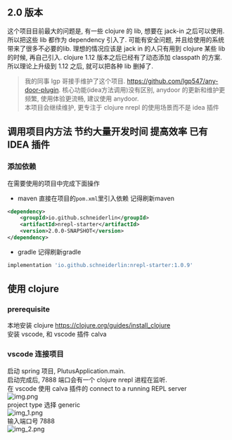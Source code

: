 ## 2.0 版本
这个项目目前最大的问题是, 有一些 clojure 的 lib, 想要在 jack-in 之后可以使用. 所以把这些 lib 都作为 dependency 引入了. 可能有安全问题, 并且给使用的系统带来了很多不必要的lib.
理想的情况应该是 jack in 的人只有用到 clojure 某些 lib 的时候, 再自己引入.
clojure 1.12 版本之后已经有了动态添加 classpath 的方案. 所以理论上升级到 1.12 之后, 就可以把各种 lib 删掉了.


> 我的同事 lgp 哥接手维护了这个项目. https://github.com/lgp547/any-door-plugin. 核心功能(idea方法调用)没有区别, anydoor 的更新和维护更频繁, 使用体验更流畅, 建议使用 anydoor.   
本项目会继续维护, 更专注于 clojure nrepl 的使用场景而不是 idea 插件


## 调用项目内方法 节约大量开发时间 提高效率 已有IDEA 插件

### 添加依赖
在需要使用的项目中完成下面操作

- maven
直接在项目的`pom.xml`里引入依赖 记得刷新maven
```xml
<dependency>
    <groupId>io.github.schneiderlin</groupId>
    <artifactId>nrepl-starter</artifactId>
    <version>2.0.0-SNAPSHOT</version>
</dependency>
```
- gradle 记得刷新gradle
```groovy
implementation 'io.github.schneiderlin:nrepl-starter:1.0.9'
```

## 使用 clojure
### prerequisite
本地安装 clojure
https://clojure.org/guides/install_clojure  
安装 vscode, 和 vscode 插件 calva

### vscode 连接项目
启动 spring 项目, PlutusApplication.main.  
启动完成后, 7888 端口会有一个 clojure nrepl 进程在监听.  
在 vscode 使用 calva 插件的 connect to a running REPL server  
![img.png](doc/img.png)  
project type 选择 generic  
![img_1.png](doc/img_1.png)  
输入端口号 7888   
![img_2.png](doc/img_2.png)
